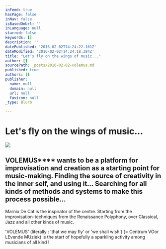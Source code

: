 ```yaml
---
inFeed: true
hasPage: false
inNav: false
isBasedOnUrl: ''
inLanguage: null
starred: false
keywords: []
description: ''
datePublished: '2016-02-02T14:24:22.161Z'
dateModified: '2016-02-02T14:24:18.384Z'
title: "Let's fly on the wings of music..."
author: []
sourcePath: _posts/2016-02-02-volemus.md
published: true
authors: []
publisher:
  name: null
  domain: null
  url: null
  favicon: null
_type: Blurb

---
```

# Let's fly on the wings of music...
![](https://s3-us-west-2.amazonaws.com/the-grid-img/p/fe504ad891465e8c0c8eaac61922f0e62f567de8.jpg)

## VOLEMUS**** wants to be a platform for improvisation and creation as a starting point for music-making. Finding the source of creativity in the inner self, and using it... Searching for all kinds of methods and systems to make this process possible...

Marnix De Cat is the inspirator of the centre. Starting from the improvisation-techniques from the Renaissance Polyphony, over Classical, Jazz and all other kinds of music.

'VOLEMUS'    (literally : 'that we may fly' or 'we shall wish') (= Centrum VOor LEvende MUziek)  is the start of hopefully a sparkling activity among musicians of all kind !